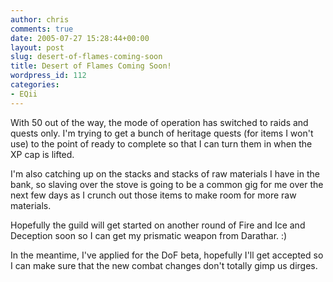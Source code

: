 ```yaml
---
author: chris
comments: true
date: 2005-07-27 15:28:44+00:00
layout: post
slug: desert-of-flames-coming-soon
title: Desert of Flames Coming Soon!
wordpress_id: 112
categories:
- EQii
---
```


With 50 out of the way, the mode of operation has switched to raids and quests only. I'm trying to get a bunch of heritage quests (for items I won't use) to the point of ready to complete so that I can turn them in when the XP cap is lifted.

I'm also catching up on the stacks and stacks of raw materials I have in the bank, so slaving over the stove is going to be a common gig for me over the next few days as I crunch out those items to make room for more raw materials.

Hopefully the guild will get started on another round of Fire and Ice and Deception soon so I can get my prismatic weapon from Darathar. :)

In the meantime, I've applied for the DoF beta, hopefully I'll get accepted so I can make sure that the new combat changes don't totally gimp us dirges.

